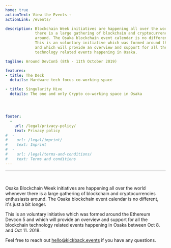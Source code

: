 ```yaml
---
home: true
actionText: View the Events →
actionLink: /events/

description: Blockchain Week initiatives are happening all over the world whenever
             there is a large gathering of blockchain and cryptocurrencies enthusiasts
             around. The Osaka blockchain event calendar is no different, it's just a bit longer.
             This is an voluntary initiative which was formed around the Ethereum Devcon 5
             and which will provide an overview and support for all the blockchain
             technology related events happening in Osaka.

tagline: Around DevCon5 (8th - 11th October 2019)

features:
- title: The Deck
  details: Hardware tech focus co-working space

- title: Singularity Hive
  details: The one and only Crypto co-working space in Osaka




footer:
  -
    url: /legal/privacy-policy/
    text: Privacy policy
#  -
#    url: /legal/imprint/
#    text: Imprint
#  -
#    url: /legal/terms-and-conditions/
#    text: Terms and conditions
---
```


<hr /><br />

Osaka Blockchain Week initiatives are happening all over the world whenever
there is a large gathering of blockchain and cryptocurrencies enthusiasts
around. The Osaka blockchain event calendar is no different, it's just a bit longer.

This is an voluntary initiative which was formed around the Ethereum Devcon 5
and which will provide an overview and support for all the blockchain
technology related events happening in Osaka between Oct 8. and Oct 11. 2018.

Feel free to reach out hello@kickback.events if you have any questions.
<br />
